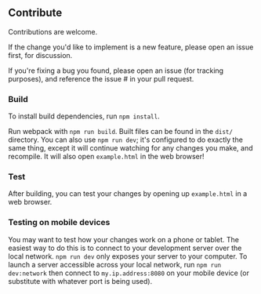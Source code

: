 ## Contribute
Contributions are welcome.

If the change you'd like to implement is a new feature, please open an issue first, for discussion.

If you're fixing a bug you found, please open an issue (for tracking purposes), and reference the issue # in your pull request.

### Build
To install build dependencies, run `npm install`.

Run webpack with `npm run build`. Built files can be found in the `dist/` directory. You can also use `npm run dev`; it's configured to do exactly the same thing, except it will continue watching for any changes you make, and recompile. It will also open `example.html` in the web browser!

### Test
After building, you can test your changes by opening up `example.html` in a web browser.

### Testing on mobile devices

You may want to test how your changes work on a phone or tablet. The easiest way to do this is to connect to your development server over the local network. `npm run dev` only exposes your server to your computer. To launch a server accessible across your local network, run `npm run dev:network` then connect to `my.ip.address:8080` on your mobile device (or substitute with whatever port is being used).
